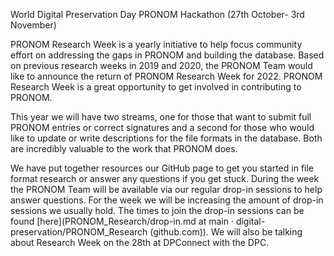 World Digital Preservation Day PRONOM Hackathon (27th October- 3rd November)

PRONOM Research Week is a yearly initiative to help focus community effort on addressing the gaps in PRONOM and building the database. Based on previous research weeks in 2019 and 2020, the PRONOM Team would like to announce the return of PRONOM Research Week for 2022. PRONOM Research Week is a great opportunity to get involved in contributing to PRONOM. 

This year we will have two streams, one for those that want to submit full PRONOM entries or correct signatures and a second for those who would like to update or write descriptions for the file formats in the database. Both are incredibly valuable to the work that PRONOM does.

We have put together resources our GitHub page to get you started in file format research or answer any questions if you get stuck. During the week the PRONOM Team will be available via our regular drop-in sessions to help answer questions. For the week we will be increasing the amount of drop-in sessions we usually hold. The times to join the drop-in sessions can be found [here](PRONOM_Research/drop-in.md at main · digital-preservation/PRONOM_Research (github.com)). We will also be talking about Research Week on the 28th at DPConnect with the DPC.
